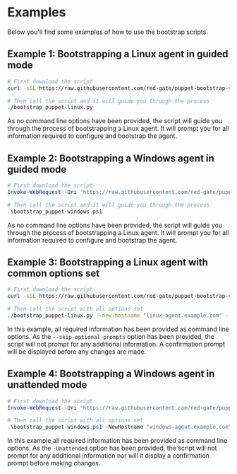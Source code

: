 # Examples

Below you'll find some examples of how to use the bootstrap scripts.

## Example 1: Bootstrapping a Linux agent in guided mode

```bash
# First download the script
curl -sSL https://raw.githubusercontent.com/red-gate/puppet-bootstrap-v2/main/bootstrap_puppet-linux.py

# Then call the script and it will guide you through the process
./bootstrap_puppet-linux.py
```

As no command line options have been provided, the script will guide you through the process of bootstrapping a Linux agent.
It will prompt you for all information required to configure and bootstrap the agent.

## Example 2: Bootstrapping a Windows agent in guided mode

```powershell
# First download the script
Invoke-WebRequest -Uri 'https://raw.githubusercontent.com/red-gate/puppet-bootstrap-v2/main/bootstrap_puppet-windows.ps1' -OutFile bootstrap_puppet-windows.ps1

# Then call the script and it will guide you through the process
.\bootstrap_puppet-windows.ps1
```

As no command line options have been provided, the script will guide you through the process of bootstrapping a Linux agent.
It will prompt you for all information required to configure and bootstrap the agent.

## Example 3: Bootstrapping a Linux agent with common options set

```bash
# First download the script
curl -sSL https://raw.githubusercontent.com/red-gate/puppet-bootstrap-v2/main/bootstrap_puppet-linux.py

# Then call the script with all options set
./bootstrap_puppet-linux.py --new-hostname "linux-agent.example.com" --agent-version '7' --puppet-server "puppetserver.example.com" --environment "production" --csr-extensions '{"pp_environment":"live","pp_role":"example_node","pp_service":"example_node"}' --skip-optional-prompts
```

In this example, all required information has been provided as command line options. As the `--skip-optional-prompts` option has been provided, the script will not prompt for any additional information. A confirmation prompt will be displayed before any changes are made.

## Example 4: Bootstrapping a Windows agent in unattended mode

```powershell
# First download the script
Invoke-WebRequest -Uri 'https://raw.githubusercontent.com/red-gate/puppet-bootstrap-v2/main/bootstrap_puppet-windows.ps1' -OutFile bootstrap_puppet-windows.ps1

# Then call the script with all options set
.\bootstrap_puppet-windows.ps1 -NewHostname "windows-agent.example.com" -AgentVersion '7' -PuppetServer "puppetserver.example.com" -Environment "production" -CsrExtensions @{pp_environment="live";pp_role="example_node";pp_service="example_node"} -Unattended
```

In this example all required information has been provided as command line options. As the `-Unattended` option has been provided, the script will not prompt for any additional information nor will it display a confirmation prompt before making changes.
